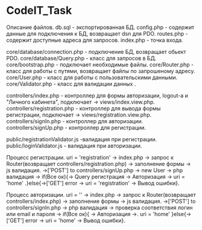 # CodeIT_Task
Описание файлов.
db.sql - экспортированная БД.
config.php - содержит данные для подключения к БД, возвращает dsn для PDO.
routes.php - содержит доступные адреса для запросов.
index.php - точка входа.

core/database/connection.php - подключение БД, возвращает обьект PDO.
core/database/Query.php - класс для запросов в БД.
core/bootstrap.php - подключает необходимые файлы.
core/Router.php - класс для работы с путями, возвращает файлы по запрошеному адресу.
core/User.php - класс для работы с пользовательскими данными.
core/Validator.php - класс для валидации данных .

controllers/index.php - контроллер для формы авторизации, logout-a и "Личного кабинета", подключает -> views/index.view.php.
controllers/registration.php - контроллер для вывода формы регистрации, подключает -> views/registration.view.php.
controllers/signIn.php - контроллер для авторизации.
controllers/signUp.php - контроллер для регистрации.

public/registrationValidator.js -валидация при регистрации.
public/loginValidator.js - валидация при авторизации.

Процесс регистрации.
uri = 'registration' -> index.php -> запрос к Router(возвращает controllers/registration.php) -> заполнение формы -> js валидация.
->['POST'] to controllers/signUp.php -> new User -> php валидация -> if(Все ок){-> Query регистрация -> Авторизация -> uri = 'home' .}else{->['GET'] error -> uri = 'registration' -> Вывод ошибки}.

Процесс авторизации.
uri = '' -> index.php -> запрос к Router(возвращает controllers/index.php) -> заполнение формы -> js валидация.
->['POST'] to controllers/signIn.php -> php валидация -> проверка соответствия логин или email и пароля -> if(Все ок){ -> Авторизация ->. uri = 'home' }else{->['GET'] error -> uri = 'home' -> Вывод ошибки}.

